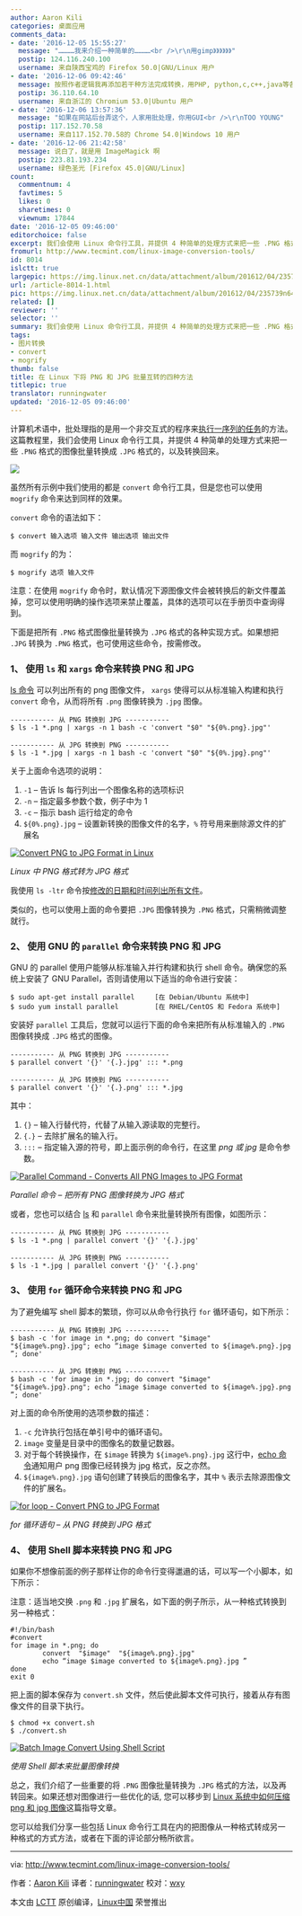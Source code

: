 ```yaml
---
author: Aaron Kili
categories: 桌面应用
comments_data:
- date: '2016-12-05 15:55:27'
  message: "…………我来介绍一种简单的…………<br />\r\n用gimp》》》》》》"
  postip: 124.116.240.100
  username: 来自陕西宝鸡的 Firefox 50.0|GNU/Linux 用户
- date: '2016-12-06 09:42:46'
  message: 按照作者逻辑我再添加若干种方法完成转换，用PHP, python,c,c++,java等各种语言写个批量处理都算
  postip: 36.110.64.10
  username: 来自浙江的 Chromium 53.0|Ubuntu 用户
- date: '2016-12-06 13:57:36'
  message: "如果在网站后台弄这个，人家用批处理，你用GUI<br />\r\nTOO YOUNG"
  postip: 117.152.70.58
  username: 来自117.152.70.58的 Chrome 54.0|Windows 10 用户
- date: '2016-12-06 21:42:58'
  message: 说白了，就是用 ImageMagick 啊
  postip: 223.81.193.234
  username: 绿色圣光 [Firefox 45.0|GNU/Linux]
count:
  commentnum: 4
  favtimes: 5
  likes: 0
  sharetimes: 0
  viewnum: 17844
date: '2016-12-05 09:46:00'
editorchoice: false
excerpt: 我们会使用 Linux 命令行工具，并提供 4 种简单的处理方式来把一些 .PNG 格式的图像批量转换成 .JPG 格式的，以及转换回来。
fromurl: http://www.tecmint.com/linux-image-conversion-tools/
id: 8014
islctt: true
largepic: https://img.linux.net.cn/data/attachment/album/201612/04/235739n64z4407mwwcc4yc.jpg
url: /article-8014-1.html
pic: https://img.linux.net.cn/data/attachment/album/201612/04/235739n64z4407mwwcc4yc.jpg.thumb.jpg
related: []
reviewer: ''
selector: ''
summary: 我们会使用 Linux 命令行工具，并提供 4 种简单的处理方式来把一些 .PNG 格式的图像批量转换成 .JPG 格式的，以及转换回来。
tags:
- 图片转换
- convert
- mogrify
thumb: false
title: 在 Linux 下将 PNG 和 JPG 批量互转的四种方法
titlepic: true
translator: runningwater
updated: '2016-12-05 09:46:00'
---
```


计算机术语中，批处理指的是用一个非交互式的程序来[执行一序列的任务](http://www.tecmint.com/using-shell-script-to-automate-linux-system-maintenance-tasks/)的方法。这篇教程里，我们会使用 Linux 命令行工具，并提供 4 种简单的处理方式来把一些 `.PNG` 格式的图像批量转换成 `.JPG` 格式的，以及转换回来。


![](/data/attachment/album/201612/04/235739n64z4407mwwcc4yc.jpg)


虽然所有示例中我们使用的都是 `convert` 命令行工具，但是您也可以使用 `mogrify` 命令来达到同样的效果。


`convert` 命令的语法如下：



```
$ convert 输入选项 输入文件 输出选项 输出文件
```

而 `mogrify` 的为：



```
$ mogrify 选项 输入文件

```

注意：在使用 `mogrify` 命令时，默认情况下源图像文件会被转换后的新文件覆盖掉，您可以使用明确的操作选项来禁止覆盖，具体的选项可以在手册页中查询得到。


下面是把所有 `.PNG` 格式图像批量转换为 `.JPG` 格式的各种实现方式。如果想把 `.JPG` 转换为 `.PNG` 格式，也可使用这些命令，按需修改。


### 1、 使用 `ls` 和 `xargs` 命令来转换 PNG 和 JPG


[ls 命令](10) 可以列出所有的 png 图像文件， `xargs` 使得可以从标准输入构建和执行 `convert` 命令，从而将所有 `.png` 图像转换为 `.jpg` 图像。



```
----------- 从 PNG 转换到 JPG ----------- 
$ ls -1 *.png | xargs -n 1 bash -c 'convert "$0" "${0%.png}.jpg"'

----------- 从 JPG 转换到 PNG ----------- 
$ ls -1 *.jpg | xargs -n 1 bash -c 'convert "$0" "${0%.jpg}.png"'

```

关于上面命令选项的说明：


1. `-1` – 告诉 ls 每行列出一个图像名称的选项标识
2. `-n` – 指定最多参数个数，例子中为 1
3. `-c` – 指示 bash 运行给定的命令
4. `${0%.png}.jpg` – 设置新转换的图像文件的名字，`%` 符号用来删除源文件的扩展名


 [![Convert PNG to JPG Format in Linux](/data/attachment/album/201612/04/235758uhc0hrooi6sh5p9s.png)](http://www.tecmint.com/wp-content/uploads/2016/11/Convert-PNG-to-JPG-in-Linux.png) 


*Linux 中 PNG 格式转为 JPG 格式*


我使用 `ls -ltr` 命令按[修改的日期和时间列出所有文件](http://www.tecmint.com/sort-ls-output-by-last-modified-date-and-time/)。


类似的，也可以使用上面的命令要把 `.JPG` 图像转换为 `.PNG` 格式，只需稍微调整就行。


### 2、 使用 GNU 的 `parallel` 命令来转换 PNG 和 JPG


GNU 的 parallel 使用户能够从标准输入并行构建和执行 shell 命令。确保您的系统上安装了 GNU Parallel，否则请使用以下适当的命令进行安装：



```
$ sudo apt-get install parallel     [在 Debian/Ubuntu 系统中]
$ sudo yum install parallel         [在 RHEL/CentOS 和 Fedora 系统中]

```

安装好 `parallel` 工具后，您就可以运行下面的命令来把所有从标准输入的 `.PNG` 图像转换成 `.JPG` 格式的图像。



```
----------- 从 PNG 转换到 JPG ----------- 
$ parallel convert '{}' '{.}.jpg' ::: *.png

----------- 从 JPG 转换到 PNG -----------
$ parallel convert '{}' '{.}.png' ::: *.jpg

```

其中：


1. `{}` – 输入行替代符，代替了从输入源读取的完整行。
2. `{.}` – 去除扩展名的输入行。
3. `:::` – 指定输入源的符号，即上面示例的命令行，在这里 *png 或 jpg* 是命令参数。


 [![Parallel Command - Converts All PNG Images to JPG Format](/data/attachment/album/201612/04/235758zxkwqk11y1ppqyx4.png)](http://www.tecmint.com/wp-content/uploads/2016/11/Convert-PNG-to-JPG-Using-Parallel-Command.png) 


*Parallel 命令 – 把所有 PNG 图像转换为 JPG 格式*


或者，您也可以结合 [ls](http://www.tecmint.com/tag/linux-ls-command/) 和 `parallel` 命令来批量转换所有图像，如图所示：



```
----------- 从 PNG 转换到 JPG ----------- 
$ ls -1 *.png | parallel convert '{}' '{.}.jpg'

----------- 从 JPG 转换到 PNG -----------
$ ls -1 *.jpg | parallel convert '{}' '{.}.png'

```

### 3、 使用 `for` 循环命令来转换 PNG 和 JPG


为了避免编写 shell 脚本的繁琐，你可以从命令行执行 `for` 循环语句，如下所示：



```
----------- 从 PNG 转换到 JPG ----------- 
$ bash -c 'for image in *.png; do convert "$image" "${image%.png}.jpg"; echo “image $image converted to ${image%.png}.jpg ”; done'

----------- 从 JPG 转换到 PNG -----------
$ bash -c 'for image in *.jpg; do convert "$image" "${image%.jpg}.png"; echo “image $image converted to ${image%.jpg}.png ”; done'

```

对上面的命令所使用的选项参数的描述：


1. `-c` 允许执行包括在单引号中的循环语句。
2. `image` 变量是目录中的图像名的数量记数器。
3. 对于每个转换操作，在 `$image` 转换为 `${image%.png}.jpg` 这行中，[echo 命令](http://www.tecmint.com/echo-command-in-linux/)通知用户 png 图像已经转换为 jpg 格式，反之亦然。
4. `${image%.png}.jpg` 语句创建了转换后的图像名字，其中 `%` 表示去除源图像文件的扩展名。


 [![for loop - Convert PNG to JPG Format](/data/attachment/album/201612/04/235759tllxnevp7vml3emv.png)](http://www.tecmint.com/wp-content/uploads/2016/11/Convert-PNG-to-JPG-Using-for-loop-Command.png) 


*for 循环语句 – 从 PNG 转换到 JPG 格式*


### 4、 使用 Shell 脚本来转换 PNG 和 JPG


如果你不想像前面的例子那样让你的命令行变得邋遢的话，可以写一个小脚本，如下所示：


注意：适当地交换 `.png` 和 `.jpg` 扩展名，如下面的例子所示，从一种格式转换到另一种格式：



```
#!/bin/bash
#convert
for image in *.png; do
        convert  "$image"  "${image%.png}.jpg"
        echo “image $image converted to ${image%.png}.jpg ”
done
exit 0 

```

把上面的脚本保存为 `convert.sh` 文件，然后使此脚本文件可执行，接着从存有图像文件的目录下执行。



```
$ chmod +x convert.sh
$ ./convert.sh

```

 [![Batch Image Convert Using Shell Script](/data/attachment/album/201612/04/235759l7lvjgt9f31r8afr.png)](http://www.tecmint.com/wp-content/uploads/2016/11/Batch-Image-Convert-Using-Shell-Script.png) 


*使用 Shell 脚本来批量图像转换*


总之，我们介绍了一些重要的将 `.PNG` 图像批量转换为 `.JPG` 格式的方法，以及再转回来。如果还想对图像进行一些优化的话, 您可以移步到  [Linux 系统中如何压缩 png 和 jpg 图像](http://www.tecmint.com/optimize-and-compress-jpeg-or-png-batch-images-linux-commandline/)这篇指导文章。


您可以给我们分享一些包括 Linux 命令行工具在内的把图像从一种格式转成另一种格式的方式方法，或者在下面的评论部分畅所欲言。




---


via: <http://www.tecmint.com/linux-image-conversion-tools/>


作者：[Aaron Kili](http://www.tecmint.com/author/aaronkili/) 译者：[runningwater](https://github.com/runningwater) 校对：[wxy](https://github.com/wxy)


本文由 [LCTT](https://github.com/LCTT/TranslateProject) 原创编译，[Linux中国](https://linux.cn/) 荣誉推出